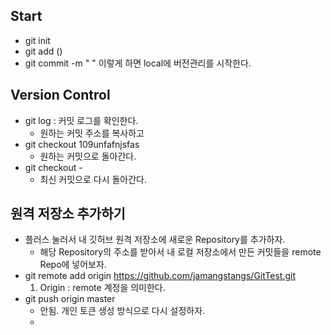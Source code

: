 ## Start

- git init
- git add ()
- git commit -m "   "
이렇게 하면 local에 버전관리를 시작한다. 
## Version Control
- git log : 커밋 로그를 확인한다. 
    - 원하는 커밋 주소를 복사하고 
- git checkout 109unfafnjsfas
    - 원하는 커밋으로 돌아간다. 
- git checkout - 
    - 최신 커밋으로 다시 돌아간다. 
## 원격 저장소 추가하기

- 플러스 눌러서 내 깃허브 원격 저장소에 새로운 Repository를 추가하자. 
  - 해당 Repository의 주소를 받아서 내 로컬 저장소에서 만든 커밋들을 remote Repo에 넣어보자. 
- git remote add origin https://github.com/jamangstangs/GitTest.git
  1. Origin : remote 계정을 의미한다. 
- git push origin master
  - 안됨. 개인 토큰 생성 방식으로 다시 설정하자.
  - 